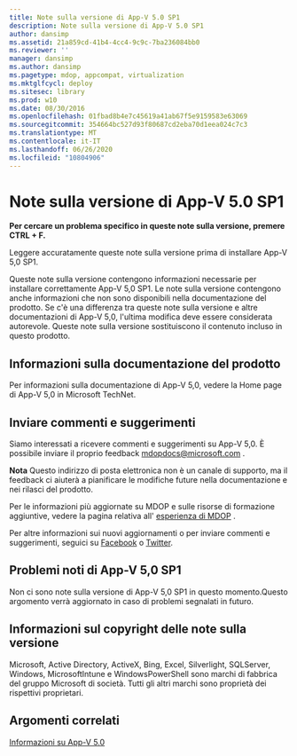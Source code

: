 ```yaml
---
title: Note sulla versione di App-V 5.0 SP1
description: Note sulla versione di App-V 5.0 SP1
author: dansimp
ms.assetid: 21a859cd-41b4-4cc4-9c9c-7ba236084bb0
ms.reviewer: ''
manager: dansimp
ms.author: dansimp
ms.pagetype: mdop, appcompat, virtualization
ms.mktglfcycl: deploy
ms.sitesec: library
ms.prod: w10
ms.date: 08/30/2016
ms.openlocfilehash: 01fbad8b4e7c45619a41ab67f5e9159583e63069
ms.sourcegitcommit: 354664bc527d93f80687cd2eba70d1eea024c7c3
ms.translationtype: MT
ms.contentlocale: it-IT
ms.lasthandoff: 06/26/2020
ms.locfileid: "10804906"
---
```

# Note sulla versione di App-V 5.0 SP1


**Per cercare un problema specifico in queste note sulla versione, premere CTRL + F.**

Leggere accuratamente queste note sulla versione prima di installare App-V 5,0 SP1.

Queste note sulla versione contengono informazioni necessarie per installare correttamente App-V 5,0 SP1. Le note sulla versione contengono anche informazioni che non sono disponibili nella documentazione del prodotto. Se c'è una differenza tra queste note sulla versione e altre documentazioni di App-V 5,0, l'ultima modifica deve essere considerata autorevole. Queste note sulla versione sostituiscono il contenuto incluso in questo prodotto.

## Informazioni sulla documentazione del prodotto


Per informazioni sulla documentazione di App-V 5,0, vedere la Home page di App-V 5,0 in Microsoft TechNet.

## Inviare commenti e suggerimenti


Siamo interessati a ricevere commenti e suggerimenti su App-V 5,0. È possibile inviare il proprio feedback <mdopdocs@microsoft.com> .

**Nota**  Questo indirizzo di posta elettronica non è un canale di supporto, ma il feedback ci aiuterà a pianificare le modifiche future nella documentazione e nei rilasci del prodotto.

 

Per le informazioni più aggiornate su MDOP e sulle risorse di formazione aggiuntive, vedere la pagina relativa all' [esperienza di MDOP](https://go.microsoft.com/fwlink/p/?LinkId=236032) .

Per altre informazioni sui nuovi aggiornamenti o per inviare commenti e suggerimenti, seguici su [Facebook](https://go.microsoft.com/fwlink/p/?LinkId=242445) o [Twitter](https://go.microsoft.com/fwlink/p/?LinkId=242447).

## Problemi noti di App-V 5,0 SP1


Non ci sono note sulla versione di App-V 5,0 SP1 in questo momento.Questo argomento verrà aggiornato in caso di problemi segnalati in futuro.

## Informazioni sul copyright delle note sulla versione


Microsoft, Active Directory, ActiveX, Bing, Excel, Silverlight, SQLServer, Windows, MicrosoftIntune e WindowsPowerShell sono marchi di fabbrica del gruppo Microsoft di società. Tutti gli altri marchi sono proprietà dei rispettivi proprietari.








## Argomenti correlati


[Informazioni su App-V 5.0](about-app-v-50.md)

 

 





